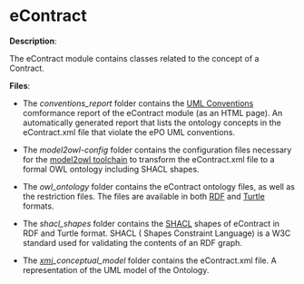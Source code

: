 # eContract

**Description**:

The eContract module contains classes related to the concept of a Contract. 


**Files**:
- The *conventions_report* folder contains the [UML Conventions](https://meaningfy-ws.github.io/model2owl-docs/public-review/uml/conceptual-model-conventions.html) comformance report of the eContract module (as an HTML page). An automatically generated report that lists the ontology concepts in the eContract.xml file that violate the ePO UML conventions.


- The *model2owl-config* folder contains the configuration files necessary for the [model2owl toolchain](https://github.com/OP-TED/model2owl) to transform the eContract.xml file to a formal OWL ontology including SHACL shapes.


- The *owl_ontology* folder contains the eContract ontology files, as well as the restriction files. The files are available in both [RDF](https://www.w3.org/RDF/) and [Turtle](https://www.w3.org/TR/turtle/) formats. 


- The *shacl_shapes* folder contains the [SHACL](https://www.w3.org/TR/shacl/) shapes of eContract in RDF and Turtle format. SHACL ( Shapes Constraint Language) is a W3C standard used for validating the contents of an RDF graph. 


- The *[xmi](https://www.omg.org/spec/XMI/)_conceptual_model* folder contains the eContract.xml file. A representation of the UML model of the Ontology.





